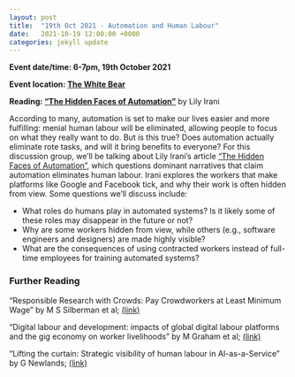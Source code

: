 ```yaml
---
layout: post
title:  "19th Oct 2021 - Automation and Human Labour"
date:   2021-10-19 12:00:00 +0000
categories: jekyll update
---
```

**Event date/time: 6-7pm, 19th October 2021**

**Event location: [The White Bear][white-bear-fb]**

**Reading: [“The Hidden Faces of Automation”][reading-link]** by Lily Irani

According to many, automation is set to make our lives easier and more fulfilling: menial human labour will be eliminated, allowing people to focus on what they really want to do. But is this true? Does automation actually eliminate rote tasks, and will it bring benefits to everyone?
For this discussion group, we’ll be talking about Lily Irani’s article [“The Hidden Faces of Automation”][reading-link], which questions dominant narratives that claim automation eliminates human labour. Irani explores the workers that make platforms like Google and Facebook tick, and why their work is often hidden from view. Some questions we’ll discuss include:
- What roles do humans play in automated systems? Is it likely some of these roles may disappear in the future or not?
- Why are some workers hidden from view, while others (e.g., software engineers and designers) are made highly visible?
- What are the consequences of using contracted workers instead of full-time employees for training automated systems?

### Further Reading
“Responsible Research with Crowds: Pay Crowdworkers at Least Minimum Wage” by M S Silberman et al; [(link)](https://cacm.acm.org/magazines/2018/3/225476-responsible-research-with-crowds/fulltext)

“Digital labour and development: impacts of global digital labour platforms and the gig economy on worker livelihoods” by M Graham et al; [(link)](https://journals.sagepub.com/doi/10.1177/1024258916687250)

“Lifting the curtain: Strategic visibility of human labour in AI-as-a-Service” by G Newlands; [(link)](https://journals.sagepub.com/doi/full/10.1177/20539517211016026)

[white-bear-fb]: https://www.facebook.com/thewhitebearbristol/
[reading-link]: https://dl.acm.org/doi/10.1145/3014390

